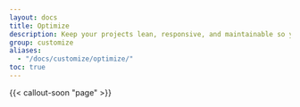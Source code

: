 ```yaml
---
layout: docs
title: Optimize
description: Keep your projects lean, responsive, and maintainable so you can deliver the best experience and focus on more important jobs.
group: customize
aliases:
  - "/docs/customize/optimize/"
toc: true
---
```


{{< callout-soon "page" >}}

